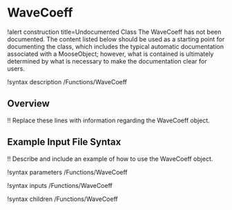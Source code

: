 # WaveCoeff

!alert construction title=Undocumented Class
The WaveCoeff has not been documented. The content listed below should be used as a starting point for
documenting the class, which includes the typical automatic documentation associated with a
MooseObject; however, what is contained is ultimately determined by what is necessary to make the
documentation clear for users.

!syntax description /Functions/WaveCoeff

## Overview

!! Replace these lines with information regarding the WaveCoeff object.

## Example Input File Syntax

!! Describe and include an example of how to use the WaveCoeff object.

!syntax parameters /Functions/WaveCoeff

!syntax inputs /Functions/WaveCoeff

!syntax children /Functions/WaveCoeff
